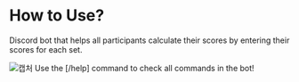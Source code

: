 # How to Use?
Discord bot that helps all participants calculate their scores by entering their scores for each set.


![캡처](https://user-images.githubusercontent.com/125354965/228284513-1956d2b5-90e8-4985-a43f-87f872fc8e2b.PNG)
Use the [/help] command to check all commands in the bot!
